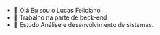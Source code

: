 - 👋 Olá Eu sou o Lucas Feliciano
- 👀 Trabalho na parte de beck-end
- 🌱 Estudo Análise e desenvolvimento de sistemas.

<div>
  <a href"https://github.com/lucasfelician0">
  <img height"180em" scr "https://github-stats.vercel.app/api?username"lucasfelician0&show_icons=false&thene=dracula&include_all_conmits=true&count_private=true"/>
  <img height"180em" scr "https://github-status.vercel.app/api/top-langs/?username=lucasfelician0&layout=compact&langs_count=16&thene"dracula"/>
</div>

